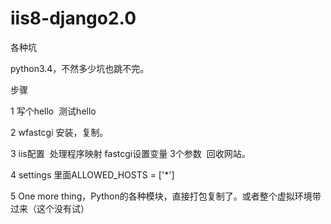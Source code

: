 # iis8-django2.0
各种坑

python3.4，不然多少坑也跳不完。

步骤

1 写个hello  测试hello

2 wfastcgi 安装，复制。

3 iis配置  处理程序映射  fastcgi设置变量 3个参数  回收网站。

4 settings 里面ALLOWED_HOSTS = ['*']

5 One more thing，Python的各种模块，直接打包复制了。或者整个虚拟环境带过来（这个没有试）
